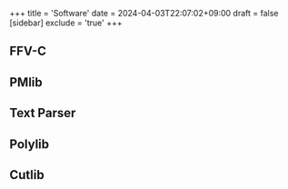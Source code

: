 +++
title = 'Software'
date = 2024-04-03T22:07:02+09:00
draft = false
[sidebar]
  exclude = 'true'
+++

## FFV-C

## PMlib

## Text Parser

## Polylib

## Cutlib